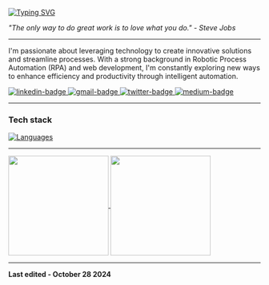 <p>
  
   [![Typing SVG](https://readme-typing-svg.demolab.com?font=Iosevka&weight=900&size=32&duration=2500&pause=1000&width=435&lines=Felipe+Silva;Intelligent+Automation;Developer+%26+Analyst)](https://git.io/typing-svg)
   
</p>

*"The only way to do great work is to love what you do." - Steve Jobs*

---

I'm passionate about leveraging technology to create innovative solutions and streamline processes. With a strong background in Robotic Process Automation (RPA) and web development, I'm constantly exploring new ways to enhance efficiency and productivity through intelligent automation.

<div id="badges">
  <a href="https://www.linkedin.com/in/and3sil4/">
    <img src="https://img.shields.io/twitter/url?label=linkedin&logo=linkedin&logoColor=white&style=for-the-badge&url=https%3A%2F%2Fmail.google.com" alt="linkedin-badge">
  </a>
  <a href="mailto:and3felipe@gmail.com">
    <img src="https://img.shields.io/twitter/url?label=gmail&logo=gmail&logoColor=white&style=for-the-badge&url=https%3A%2F%2Fmail.google.com" alt="gmail-badge">
  </a>
  <a href="https://twitter.com/AFelipe_Silva3">
    <img src="https://img.shields.io/twitter/url?label=twitter&logo=twitter&logoColor=white&style=for-the-badge&url=https%3A%2F%2Fmail.google.com" alt="twitter-badge">
  </a>
  <a href="https://medium.com/@and3felipe">
    <img src="https://img.shields.io/twitter/url?label=medium&logo=medium&logoColor=white&style=for-the-badge&url=https%3A%2F%2Fmail.google.com" alt="medium-badge">
  </a>
</div>

---

<div>
  <h3>Tech stack</h3>

  [![Languages](https://skillicons.dev/icons?i=python,django,java,spring,javascript,nodejs,react,astro,tailwind,mysql,mongodb,postman,linux,windows,vim,powershell,git,gitlab,github,figma,docker,discord)](https://skillicons.dev)

</div>

---

<div align="start">

  <a href="https://github.com/and3sil4/github-readme-stats">
    <img height=200 align="center" src="https://github-readme-stats.vercel.app/api?username=and3sil4" />
  </a>
  <a href="https://github.com/and3sil4/">
    <img height=200 align="center" src="https://github-readme-stats.vercel.app/api/top-langs?username=and3sil4&layout=compact&langs_count=8&card_width=320" />
  </a>

</div>

---


<div align="start">
  
   **Last edited - October 28 2024** 
  
</div>
